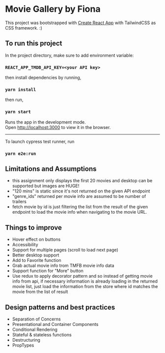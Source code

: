 # Movie Gallery by Fiona

This project was bootstrapped with [Create React App](https://github.com/facebook/create-react-app) with TailwindCSS as CSS framework. :)

## To run this project

In the project directory, make sure to add environment variable:
### `REACT_APP_TMDB_API_KEY=<your API key>`

then install dependencies by running,
### `yarn install`

then run,
### `yarn start`

Runs the app in the development mode.\
Open [http://localhost:3000](http://localhost:3000) to view it in the browser.

---------------

To launch cypress test runner, run
### `yarn e2e:run`

## Limitations and Assumptions
- this assignment only displays the first 20 movies and desktop can be supported but images are HUGE!
- "120 mins" is static since it's not returned on the given API endpoint
- "genre_ids" returned per movie info are assumed to be number of trailers
- fetch movie by id is just filtering the list from the result of the given endpoint to load the movie info when navigating to the movie URL.

## Things to improve
- Hover effect on buttons
- Accessibility
- Support for multiple pages (scroll to load next page)
- Better desktop support
- Add to Favorite function
- Grab actual movie info trom TMFB movie info data
- Support function for "More" button
- Use redux to apply decorator pattern and so instead of getting movie info from api, if necessary information is already loading in the returned movie list, just load the information from the store where id matches the movie from the list of result


## Design patterns and best practices
- Separation of Concerns
- Presentational and Container Components
- Conditional Rendering
- Stateful & stateless functions
- Destructuring
- PropTypes
